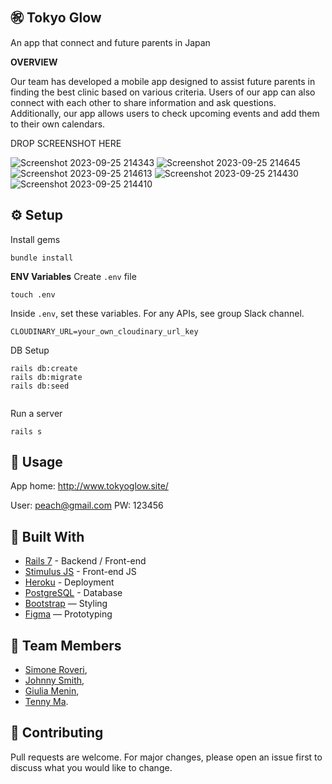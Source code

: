 
㊗️ Tokyo Glow
---

An app that connect and future parents in Japan

**OVERVIEW**

Our team has developed a mobile app designed to assist future parents in finding the best clinic based on various criteria. Users of our app can also connect with each other to share information and ask questions. Additionally, our app allows users to check upcoming events and add them to their own calendars.

DROP SCREENSHOT HERE

![Screenshot 2023-09-25 214343](https://github.com/Roveri91/TokyoGlow/assets/105217392/098ce093-a619-496e-8c28-00f76416eac3)
![Screenshot 2023-09-25 214645](https://github.com/Roveri91/TokyoGlow/assets/105217392/de855be7-010f-4be8-a426-fa9c41245fe4)
![Screenshot 2023-09-25 214613](https://github.com/Roveri91/TokyoGlow/assets/105217392/6152a0f6-1190-44fd-a562-febb1e300006)
![Screenshot 2023-09-25 214430](https://github.com/Roveri91/TokyoGlow/assets/105217392/dda5fe86-eec1-4688-be28-6adc53376527)
![Screenshot 2023-09-25 214410](https://github.com/Roveri91/TokyoGlow/assets/105217392/b1a8dce0-d371-4d1c-affd-18bbd1cf506b)


⚙️ Setup
---
Install gems

```
bundle install
```

**ENV Variables**
Create `.env` file

```
touch .env
```

Inside `.env`, set these variables. For any APIs, see group Slack channel.

```
CLOUDINARY_URL=your_own_cloudinary_url_key 
```

DB Setup

```
rails db:create
rails db:migrate
rails db:seed
  
```

Run a server

```
rails s
```


📕 Usage
---

App home: http://www.tokyoglow.site/

User: peach@gmail.com
PW: 123456

🔨 Built With
---
+ [Rails 7](https://guides.rubyonrails.org/) - Backend / Front-end
+ [Stimulus JS](https://stimulus.hotwired.dev/) - Front-end JS
+ [Heroku](https://www.heroku.com/) - Deployment
+ [PostgreSQL](https://www.postgresql.org/) - Database
+ [Bootstrap](https://getbootstrap.com/) — Styling
+ [Figma](https://www.figma.com/ja/) — Prototyping


🗿 Team Members
---
* [Simone Roveri](https://www.linkedin.com/in/simone-roveri/),
* [Johnny Smith](https://www.linkedin.com/in/jonathan-smith-046007138/),
* [Giulia Menin](https://www.linkedin.com/in/giuliamenin/),
* [Tenny Ma](https://www.linkedin.com/in/tennyma/).


💅 Contributing
---
Pull requests are welcome. For major changes, please open an issue first to discuss what you would like to change.
